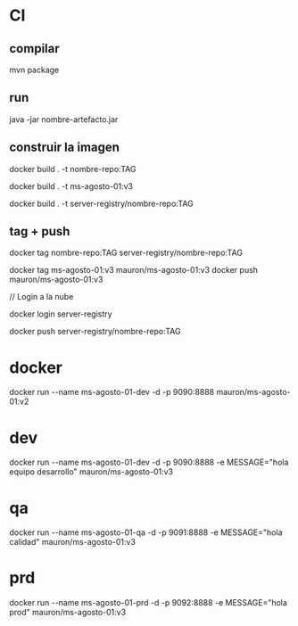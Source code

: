 # CI

## compilar

mvn package

## run

java -jar nombre-artefacto.jar

## construir la imagen

docker build . -t nombre-repo:TAG

docker build . -t ms-agosto-01:v3

docker build . -t server-registry/nombre-repo:TAG


## tag + push

docker tag nombre-repo:TAG server-registry/nombre-repo:TAG

docker tag ms-agosto-01:v3 mauron/ms-agosto-01:v3
docker push mauron/ms-agosto-01:v3

// Login a la nube

docker login server-registry

docker push server-registry/nombre-repo:TAG

# docker

docker run --name ms-agosto-01-dev -d -p 9090:8888 mauron/ms-agosto-01:v2


# dev
docker run --name ms-agosto-01-dev -d -p 9090:8888 -e MESSAGE="hola equipo desarrollo" mauron/ms-agosto-01:v3


# qa
docker run --name ms-agosto-01-qa -d -p 9091:8888 -e MESSAGE="hola calidad" mauron/ms-agosto-01:v3


# prd
docker run --name ms-agosto-01-prd -d -p 9092:8888 -e MESSAGE="hola prod" mauron/ms-agosto-01:v3
